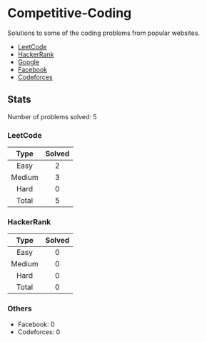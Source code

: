 # Competitive-Coding

Solutions to some of the coding problems from popular websites.

*	[LeetCode](LeetCode/ "LeetCode")
*	[HackerRank](HackerRank/ "HackerRank")
*	[Google](Google/ "Google's Coding Competitions")
*	[Facebook](Facebook/ "Facebook's Coding Competitions")
*	[Codeforces](Codeforces/ "Codeforces")

## Stats

Number of problems solved: 5

### LeetCode

| Type   | Solved |
|:------:|:------:|
| Easy   | 2      |
| Medium | 3      |
| Hard   | 0      |
| Total  | 5      |

### HackerRank

| Type   | Solved |
|:------:|:------:|
| Easy 	 | 0      |
| Medium | 0      |
| Hard 	 | 0      |
| Total	 | 0      |


### Others

* Facebook: 0
* Codeforces: 0

